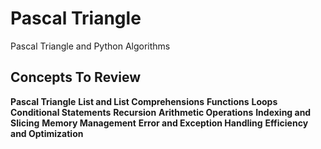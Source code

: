 # Pascal Triangle
Pascal Triangle  and Python Algorithms

## Concepts To Review
**Pascal Triangle**
**List and List Comprehensions**
**Functions**
**Loops**
**Conditional Statements**
**Recursion**
**Arithmetic Operations**
**Indexing and Slicing**
**Memory Management**
**Error and Exception Handling**
**Efficiency and Optimization**